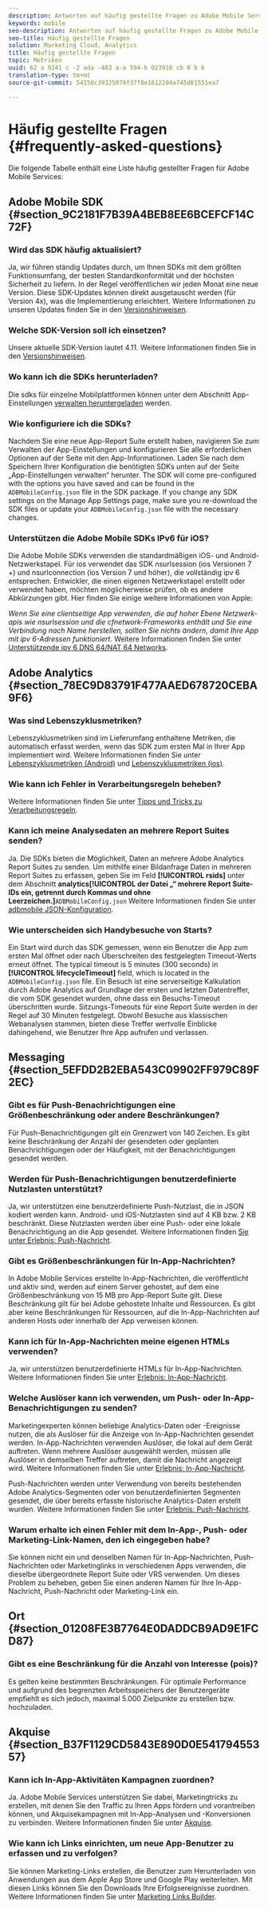 ```yaml
---
description: Antworten auf häufig gestellte Fragen zu Adobe Mobile Services sowie allgemeine Funktionsbeschreibungen.
keywords: mobile
seo-description: Antworten auf häufig gestellte Fragen zu Adobe Mobile Services sowie allgemeine Funktionsbeschreibungen.
seo-title: Häufig gestellte Fragen
solution: Marketing Cloud, Analytics
title: Häufig gestellte Fragen
topic: Metriken
uuid: 62 a 9241 c -2 ada -483 a-a 594-b 023916 cb 0 b 6
translation-type: tm+mt
source-git-commit: 54150c39325070f37f8e1612204a745d81551ea7

---
```



# Häufig gestellte Fragen {#frequently-asked-questions}

Die folgende Tabelle enthält eine Liste häufig gestellter Fragen für Adobe Mobile Services:

## Adobe Mobile SDK {#section_9C2181F7B39A4BEB8EE6BCEFCF14C72F}

### Wird das SDK häufig aktualisiert?

Ja, wir führen ständig Updates durch, um Ihnen SDKs mit dem größten Funktionsumfang, der besten Standardkonformität und der höchsten Sicherheit zu liefern. In der Regel veröffentlichen wir jeden Monat eine neue Version. Diese SDK-Updates können direkt ausgetauscht werden (für Version 4x), was die Implementierung erleichtert. Weitere Informationen zu unseren Updates finden Sie in den [Versionshinweisen](https://docs.adobe.com/content/help/en/release-notes/experience-cloud/current.html).

### Welche SDK-Version soll ich einsetzen?

Unsere aktuelle SDK-Version lautet 4.11. Weitere Informationen finden Sie in den [Versionshinweisen](https://docs.adobe.com/content/help/en/release-notes/experience-cloud/current.html).

### Wo kann ich die SDKs herunterladen?

Die sdks für einzelne Mobilplattformen können unter dem Abschnitt App-Einstellungen [verwalten heruntergeladen](/help/using/c-manage-app-settings/c-manage-app-settings.md) werden.

### Wie konfiguriere ich die SDKs?

Nachdem Sie eine neue App-Report Suite erstellt haben, navigieren Sie zum Verwalten der App-Einstellungen und konfigurieren Sie alle erforderlichen Optionen auf der Seite mit den App-Informationen. Laden Sie nach dem Speichern Ihrer Konfiguration die benötigten SDKs unten auf der Seite „App-Einstellungen verwalten“ herunter. The SDK will come pre-configured with the options you have saved and can be found in the `ADBMobileConfig.json` file in the SDK package. If you change any SDK settings on the Manage App Settings page, make sure you re-download the SDK files or update your `ADBMobileConfig.json` file with the necessary changes.

### Unterstützen die Adobe Mobile SDKs IPv6 für iOS?

Die Adobe Mobile SDKs verwenden die standardmäßigen iOS- und Android-Netzwerkstapel. Für ios verwendet das SDK nsurlsession (ios Versionen 7 +) und nsurlconnection (ios Version 7 und höher), die vollständig ipv 6 entsprechen. Entwickler, die einen eigenen Netzwerkstapel erstellt oder verwendet haben, möchten möglicherweise prüfen, ob es andere Abkürzungen gibt. Hier finden Sie einige weitere Informationen von Apple:

*Wenn Sie eine clientseitige App verwenden, die auf hoher Ebene Netzwerk-apis wie nsurlsession und die cfnetwork-Frameworks enthält und Sie eine Verbindung nach Name herstellen, sollten Sie nichts ändern, damit Ihre App mit ipv 6-Adressen funktioniert.* Weitere Informationen finden Sie unter [Unterstützende ipv 6 DNS 64/NAT 64 Networks](https://developer.apple.com/library/content/documentation/NetworkingInternetWeb/Conceptual/NetworkingOverview/UnderstandingandPreparingfortheIPv6Transition/UnderstandingandPreparingfortheIPv6Transition.html#__/apple_ref/doc/uid/TP40010220-CH213-SW1).


## Adobe Analytics {#section_78EC9D83791F477AAED678720CEBA9F6}

### Was sind Lebenszyklusmetriken?

Lebenszyklusmetriken sind im Lieferumfang enthaltene Metriken, die automatisch erfasst werden, wenn das SDK zum ersten Mal in Ihrer App implementiert wird. Weitere Informationen finden Sie unter [Lebenszyklusmetriken (Android)](/help/android/metrics.md) und [Lebenszyklusmetriken (ios)](/help/ios/metrics.md).

### Wie kann ich Fehler in Verarbeitungsregeln beheben?

Weitere Informationen finden Sie unter [Tipps und Tricks zu Verarbeitungsregeln](https://docs.adobe.com/content/help/en/analytics/admin/admin-tools/processing-rules/processing-rules-tips.html).

### Kann ich meine Analysedaten an mehrere Report Suites senden?

Ja. Die SDKs bieten die Möglichkeit, Daten an mehrere Adobe Analytics Report Suites zu senden. Um mithilfe einer Bildanfrage Daten in mehreren Report Suites zu erfassen, geben Sie im Feld **[!UICONTROL rsids]** unter dem Abschnitt **analytics[!UICONTROL der Datei „“ mehrere Report Suite-IDs ein, getrennt durch Kommas und ohne Leerzeichen.]**`ADBMobileConfig.json` Weitere Informationen finden Sie unter [adbmobile JSON-Konfiguration](/help/ios/configuration/json-config/json-config.md).

### Wie unterscheiden sich Handybesuche von Starts?

Ein Start wird durch das SDK gemessen, wenn ein Benutzer die App zum ersten Mal öffnet oder nach Überschreiten des festgelegten Timeout-Werts erneut öffnet. The typical timeout is 5 minutes (300 seconds) in **[!UICONTROL lifecycleTimeout]** field, which is located in the `ADBMobileConfig.json` file. Ein Besuch ist eine serverseitige Kalkulation durch Adobe Analytics auf Grundlage der ersten und letzten Datentreffer, die vom SDK gesendet wurden, ohne dass ein Besuchs-Timeout überschritten wurde. Sitzungs-Timeouts für eine Report Suite werden in der Regel auf 30 Minuten festgelegt. Obwohl Besuche aus klassischen Webanalysen stammen, bieten diese Treffer wertvolle Einblicke dahingehend, wie Benutzer Ihre App aufrufen und verlassen.

## Messaging {#section_5EFDD2B2EBA543C09902FF979C89F2EC}

### Gibt es für Push-Benachrichtigungen eine Größenbeschränkung oder andere Beschränkungen?

Für Push-Benachrichtigungen gilt ein Grenzwert von 140 Zeichen. Es gibt keine Beschränkung der Anzahl der gesendeten oder geplanten Benachrichtigungen oder der Häufigkeit, mit der Benachrichtigungen gesendet werden.

### Werden für Push-Benachrichtigungen benutzerdefinierte Nutzlasten unterstützt?

Ja, wir unterstützen eine benutzerdefinierte Push-Nutzlast, die in JSON kodiert werden kann. Android- und iOS-Nutzlasten sind auf 4 KB bzw. 2 KB beschränkt. Diese Nutzlasten werden über eine Push- oder eine lokale Benachrichtigung an die App gesendet. Weitere Informationen finden [Sie unter Erlebnis: Push-Nachricht](/help/using/in-app-messaging/t-create-push-message/c-experience-push-message.md).

### Gibt es Größenbeschränkungen für In-App-Nachrichten?

In Adobe Mobile Services erstellte In-App-Nachrichten, die veröffentlicht und aktiv sind, werden auf einem Server gehostet, auf dem eine Größenbeschränkung von 15 MB pro App-Report Suite gilt. Diese Beschränkung gilt für bei Adobe gehostete Inhalte und Ressourcen. Es gibt aber keine Beschränkungen für Ressourcen, auf die In-App-Nachrichten auf anderen Hosts oder innerhalb der App verweisen können.

### Kann ich für In-App-Nachrichten meine eigenen HTMLs verwenden?

Ja, wir unterstützen benutzerdefinierte HTMLs für In-App-Nachrichten. Weitere Informationen finden Sie unter [Erlebnis: In-App-Nachricht](/help/using/in-app-messaging/t-in-app-message/c-experience-in-app-message.md).

### Welche Auslöser kann ich verwenden, um Push- oder In-App-Benachrichtigungen zu senden?

Marketingexperten können beliebige Analytics-Daten oder -Ereignisse nutzen, die als Auslöser für die Anzeige von In-App-Nachrichten gesendet werden. In-App-Nachrichten verwenden Auslöser, die lokal auf dem Gerät auftreten. Wenn mehrere Auslöser ausgewählt werden, müssen alle Auslöser in demselben Treffer auftreten, damit die Nachricht angezeigt wird. Weitere Informationen finden Sie unter [Erlebnis: In-App-Nachricht](/help/using/in-app-messaging/t-in-app-message/c-experience-in-app-message.md).

Push-Nachrichten werden unter Verwendung von bereits bestehenden Adobe Analytics-Segmenten oder von benutzerdefinierten Segmenten gesendet, die über bereits erfasste historische Analytics-Daten erstellt wurden. Weitere Informationen finden Sie unter [Erlebnis: Push-Nachricht](/help/using/in-app-messaging/t-create-push-message/c-experience-push-message.md).

### Warum erhalte ich einen Fehler mit dem In-App-, Push- oder Marketing-Link-Namen, den ich eingegeben habe?

Sie können nicht ein und denselben Namen für In-App-Nachrichten, Push-Nachrichten oder Marketinglinks in verschiedenen Apps verwenden, die dieselbe übergeordnete Report Suite oder VRS verwenden. Um dieses Problem zu beheben, geben Sie einen anderen Namen für Ihre In-App-Nachricht, Push-Nachricht oder Marketing-Link ein.

## Ort {#section_01208FE3B7764E0DADDCB9AD9E1FCD87}

### Gibt es eine Beschränkung für die Anzahl von Interesse (pois)?

Es gelten keine bestimmten Beschränkungen. Für optimale Performance und aufgrund des begrenzten Arbeitsspeichers der Benutzergeräte empfiehlt es sich jedoch, maximal 5.000 Zielpunkte zu erstellen bzw. hochzuladen.

## Akquise {#section_B37F1129CD5843E890D0E54179455357}

### Kann ich In-App-Aktivitäten Kampagnen zuordnen?

Ja. Adobe Mobile Services unterstützen Sie dabei, Marketingtricks zu erstellen, mit denen Sie den Traffic zu Ihren Apps fördern und vorantreiben können, und Akquisekampagnen mit In-App-Analysen und -Konversionen zu verbinden. Weitere Informationen finden Sie unter [Akquise](/help/using/acquisition-main/acquisition-main.md).

### Wie kann ich Links einrichten, um neue App-Benutzer zu erfassen und zu verfolgen?

Sie können Marketing-Links erstellen, die Benutzer zum Herunterladen von Anwendungen aus dem Apple App Store und Google Play weiterleiten. Mit diesen Links können Sie den Downloads Ihre Erfolgsereignisse zuordnen. Weitere Informationen finden Sie unter [Marketing Links Builder](/help/using/acquisition-main/c-marketing-links-builder/c-marketing-links-builder.md).